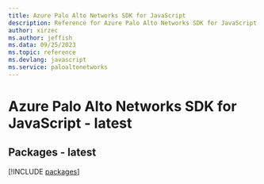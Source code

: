 ```yaml
---
title: Azure Palo Alto Networks SDK for JavaScript
description: Reference for Azure Palo Alto Networks SDK for JavaScript
author: xirzec
ms.author: jeffish
ms.data: 09/25/2023
ms.topic: reference
ms.devlang: javascript
ms.service: paloaltonetworks
---
```

# Azure Palo Alto Networks SDK for JavaScript - latest
## Packages - latest
[!INCLUDE [packages](palo-alto-networks-index.md)]